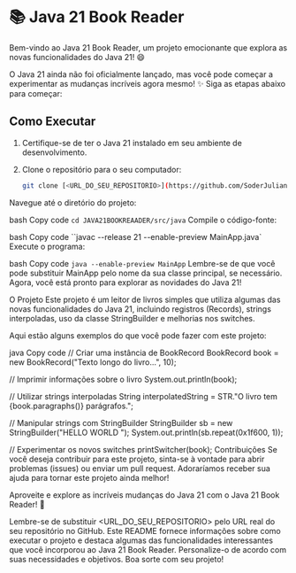 # 📚 Java 21 Book Reader

Bem-vindo ao Java 21 Book Reader, um projeto emocionante que explora as novas funcionalidades do Java 21! 😄

O Java 21 ainda não foi oficialmente lançado, mas você pode começar a experimentar as mudanças incríveis agora mesmo! ✨ Siga as etapas abaixo para começar:

## Como Executar

1. Certifique-se de ter o Java 21 instalado em seu ambiente de desenvolvimento.

2. Clone o repositório para o seu computador:
   ```bash
   git clone [<URL_DO_SEU_REPOSITORIO>](https://github.com/SoderJuliano/JAVA21BOOKREADER)https://github.com/SoderJuliano/JAVA21BOOKREADER

Navegue até o diretório do projeto:

bash
Copy code
``cd JAVA21BOOKREAADER/src/java``
Compile o código-fonte:

bash
Copy code
``javac --release 21 --enable-preview MainApp.java`
Execute o programa:

bash
Copy code
``java --enable-preview MainApp``
Lembre-se de que você pode substituir MainApp pelo nome da sua classe principal, se necessário. Agora, você está pronto para explorar as novidades do Java 21!

O Projeto
Este projeto é um leitor de livros simples que utiliza algumas das novas funcionalidades do Java 21, incluindo registros (Records), strings interpoladas, uso da classe StringBuilder e melhorias nos switches.

Aqui estão alguns exemplos do que você pode fazer com este projeto:

java
Copy code
// Criar uma instância de BookRecord
BookRecord book = new BookRecord("Texto longo do livro...", 10);

// Imprimir informações sobre o livro
System.out.println(book);

// Utilizar strings interpoladas
String interpolatedString = STR."O livro tem \{book.paragraphs()} parágrafos.";

// Manipular strings com StringBuilder
StringBuilder sb = new StringBuilder("HELLO WORLD ");
System.out.println(sb.repeat(0x1f600, 1));

// Experimentar os novos switches
printSwitcher(book);
Contribuições
Se você deseja contribuir para este projeto, sinta-se à vontade para abrir problemas (issues) ou enviar um pull request. Adoraríamos receber sua ajuda para tornar este projeto ainda melhor!

Aproveite e explore as incríveis mudanças do Java 21 com o Java 21 Book Reader! 🚀

Lembre-se de substituir <URL_DO_SEU_REPOSITORIO> pelo URL real do seu repositório no GitHub. Este README fornece informações sobre como executar o projeto e destaca algumas das funcionalidades interessantes que você incorporou ao Java 21 Book Reader. Personalize-o de acordo com suas necessidades e objetivos. Boa sorte com seu projeto!
